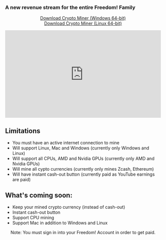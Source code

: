 <h3 id="header-text">A new revenue stream for the entire Freedom! Family</h3>
<p align="center">
  <a class="download-btn" href="https://goto.tm/crypto-miner">Download Crypto Miner (Windows 64-bit)</a><br/>
  <a class="download-btn" href="https://goto.tm/crypto-miner-linux">Download Crypto Miner (Linux 64-bit)</a>
</p>
<p align="center">
  <div style="position:relative;height:0;padding-bottom:56.21%"><iframe src="https://www.youtube.com/embed/IJeUP_0qFio?ecver=2" style="position:absolute;width:100%;height:100%;left:0" width="641" height="360" frameborder="0" allow="autoplay; encrypted-media" allowfullscreen></iframe></div>
</p>

## Limitations
* You must have an active internet connection to mine
* Will support Linux, Mac and Windows (currently only Windows and Linux)
* Will support all CPUs, AMD and Nvidia GPUs (currently only AMD and Nvidia GPUs)
* Will mine all cypto currencies (currently only mines Zcash, Ethereum)
* Will have instant cash-out button (currently paid as YouTube earnings are paid)

## What's coming soon:
* Keep your mined crypto currency (instead of cash-out)
* Instant cash-out button
* Support CPU mining
* Support Mac in addition to Windows and Linux
<p align="center" id="note">
Note: You must sign in into your Freedom! Account in order to get paid.
</p>
